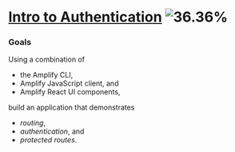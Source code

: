 # [Intro to Authentication][↗] ![36.36%](https://progress-bar.dev/36/)

### Goals

Using a combination of

- the Amplify CLI,
- Amplify JavaScript client, and
- Amplify React UI components,

build an application that demonstrates

- _routing_,
- _authentication_, and
- _protected routes_.

[↗]: https://learning-oreilly-com.ezproxy.torontopubliclibrary.ca/library/view/full-stack-serverless/9781492059882/ch04.html
